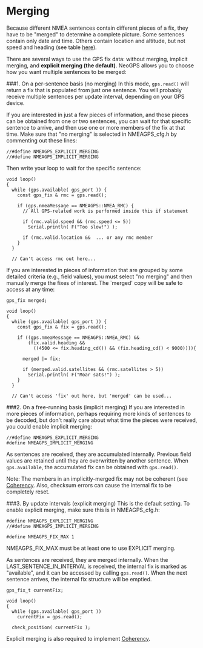 Merging
===========
Because different NMEA sentences contain different pieces of a fix, they have to be "merged" to determine a complete picture.  Some sentences contain only date and time.  Others contain location and altitude, but not speed and heading (see table [here](Choosing.md)).

There are several ways to use the GPS fix data: without merging, implicit merging, and **explicit merging (the default)**.  NeoGPS allows you to choose how you want multiple sentences to be merged:

###1. On a per-sentence basis (no merging)
In this mode, `gps.read()` will return a fix that is populated from just one sentence.  You will probably receive multiple sentences per update interval, depending on your GPS device.  

If you are interested in just a few pieces of information, and those pieces can be obtained from one or two sentences, you can wait for that specific sentence to arrive, and then use one or more members of the fix at that time.  Make sure that "no merging" is selected in NMEAGPS_cfg.h by commenting out these lines:
```
//#define NMEAGPS_EXPLICIT_MERGING
//#define NMEAGPS_IMPLICIT_MERGING
```
Then write your loop to wait for the specific sentence:
```
void loop()
{
  while (gps.available( gps_port )) {
    const gps_fix & rmc = gps.read();
 
    if (gps.nmeaMessage == NMEAGPS::NMEA_RMC) {
      // All GPS-related work is performed inside this if statement

      if (rmc.valid.speed && (rmc.speed <= 5))
        Serial.println( F("Too slow!") );
        
      if (rmc.valid.location &&  ... or any rmc member
    }
  }
  
  // Can't access rmc out here...
```
If you are interested in pieces of information that are grouped by some detailed criteria (e.g., field values), you must select "no merging" and then manually merge the fixes of interest.  The `merged' copy will be safe to access at any time:
```
gps_fix merged;

void loop()
{
  while (gps.available( gps_port )) {
    const gps_fix & fix = gps.read();
 
    if ((gps.nmeaMessage == NMEAGPS::NMEA_RMC) &&
        (fix.valid.heading &&
          ((4500 <= fix.heading_cd()) && (fix.heading_cd() < 9000)))){

      merged |= fix;

      if (merged.valid.satellites && (rmc.satellites > 5))
        Serial.println( F("Moar sats!") );
    }
  }
  
  // Can't access 'fix' out here, but 'merged' can be used...
```
###2. On a free-running basis (implicit merging)
If you are interested in more pieces of information, perhaps requiring more kinds of sentences to be decoded, but don't really care about what time the pieces were received, you could enable implicit merging:
```
//#define NMEAGPS_EXPLICIT_MERGING
#define NMEAGPS_IMPLICIT_MERGING
```
As sentences are received, they are accumulated internally.  Previous field values are retained until they are overwritten by another sentence.  When `gps.available`, the accumulated fix can be obtained with `gps.read()`.

Note: The members in an implicitly-merged fix may not be coherent (see [Coherency](Coherency.md).  Also, checksum errors can cause the internal fix to be completely reset.

###3. By update intervals (explicit merging)
This is the default setting.  To enable explicit merging, make sure this is in NMEAGPS_cfg.h:
```
#define NMEAGPS_EXPLICIT_MERGING
//#define NMEAGPS_IMPLICIT_MERGING

#define NMEAGPS_FIX_MAX 1
```
NMEAGPS_FIX_MAX must be at least one to use EXPLICIT merging.

As sentences are received, they are merged internally.  When the LAST_SENTENCE_IN_INTERVAL is received, the internal fix is marked as "available", and it can be accessed by calling `gps.read()`.  When the next sentence arrives, the internal fix structure will be emptied.

```
gps_fix_t currentFix;

void loop()
{
  while (gps.available( gps_port ))
    currentFix = gps.read();
 
  check_position( currentFix );
```

Explicit merging is also required to implement [Coherency](Coherency.md).
